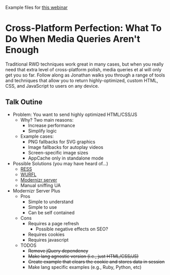 Example files for [this webinar](http://www.oreilly.com/pub/e/3027)

Cross-Platform Perfection: What To Do When Media Queries Aren't Enough
====

Traditional RWD techniques work great in many cases, but when you really need that extra level of cross-platform polish, media queries et al will only get you so far. Follow along as Jonathan walks you through a range of tools and techniques that allow you to return highly-optimized, custom HTML, CSS, and JavaScript to users on any device.

## Talk Outine

* Problem: You want to send highly optimized HTML/CSS/JS
    * Why? Two main reasons:
        * Increase performance
        * Simplify logic
    * Example cases:
        * PNG fallbacks for SVG graphics
        * Image fallbacks for autoplay videos
        * Screen-specific image sizes
        * AppCache only in standalone mode
* Possible Solutions (you may have heard of...)
    * [RESS](http://www.lukew.com/ff/entry.asp?1392)
    * [WURFL](http://wurfl.sourceforge.net/)
    * [Modernizr server](http://tripleodeon.com/2010/10/modernizr-on-the-server-side/)
    * Manual sniffing UA
* Modernizr Server Plus
    * Pros
        * Simple to understand
        * Simple to use
        * Can be self contained
    * Cons
        * Requires a page refresh
            * Possible negative effects on SEO?
        * Requires cookies
        * Requires javascript
    * TODOS
        * ~~Remove jQuery dependency~~
        * ~~Make lang agnostic version (i.e., just HTML/CSS/JS)~~
        * ~~Create example that clears the cookie and stores data in session~~
        * Make lang specific examples (e.g., Ruby, Python, etc)
